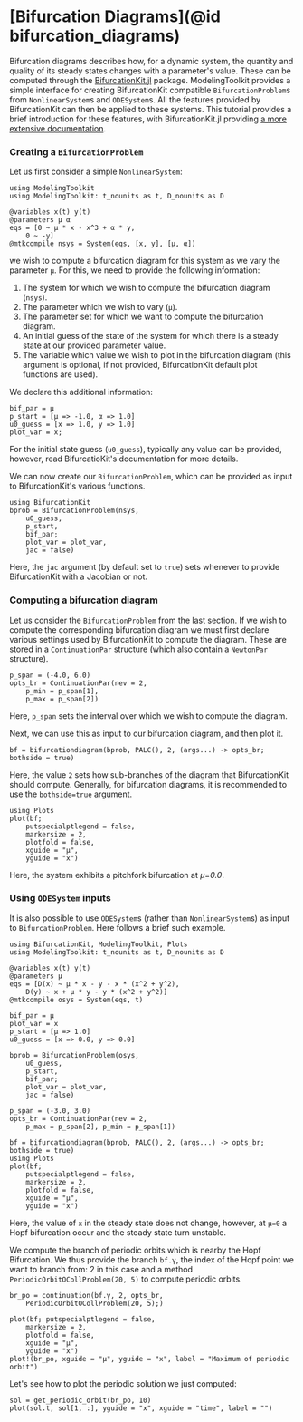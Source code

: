 # [Bifurcation Diagrams](@id bifurcation_diagrams)

Bifurcation diagrams describes how, for a dynamic system, the quantity and quality of its steady states changes with a parameter's value. These can be computed through the [BifurcationKit.jl](https://github.com/bifurcationkit/BifurcationKit.jl) package. ModelingToolkit provides a simple interface for creating BifurcationKit compatible `BifurcationProblem`s from `NonlinearSystem`s and `ODESystem`s. All the features provided by BifurcationKit can then be applied to these systems. This tutorial provides a brief introduction for these features, with BifurcationKit.jl providing [a more extensive documentation](https://bifurcationkit.github.io/BifurcationKitDocs.jl/stable/).

### Creating a `BifurcationProblem`

Let us first consider a simple `NonlinearSystem`:

```@example Bif1
using ModelingToolkit
using ModelingToolkit: t_nounits as t, D_nounits as D

@variables x(t) y(t)
@parameters μ α
eqs = [0 ~ μ * x - x^3 + α * y,
    0 ~ -y]
@mtkcompile nsys = System(eqs, [x, y], [μ, α])
```

we wish to compute a bifurcation diagram for this system as we vary the parameter `μ`. For this, we need to provide the following information:

 1. The system for which we wish to compute the bifurcation diagram (`nsys`).
 2. The parameter which we wish to vary (`μ`).
 3. The parameter set for which we want to compute the bifurcation diagram.
 4. An initial guess of the state of the system for which there is a steady state at our provided parameter value.
 5. The variable which value we wish to plot in the bifurcation diagram (this argument is optional, if not provided, BifurcationKit default plot functions are used).

We declare this additional information:

```@example Bif1
bif_par = μ
p_start = [μ => -1.0, α => 1.0]
u0_guess = [x => 1.0, y => 1.0]
plot_var = x;
```

For the initial state guess (`u0_guess`), typically any value can be provided, however, read BifurcatioKit's documentation for more details.

We can now create our `BifurcationProblem`, which can be provided as input to BifurcationKit's various functions.

```@example Bif1
using BifurcationKit
bprob = BifurcationProblem(nsys,
    u0_guess,
    p_start,
    bif_par;
    plot_var = plot_var,
    jac = false)
```

Here, the `jac` argument (by default set to `true`) sets whenever to provide BifurcationKit with a Jacobian or not.

### Computing a bifurcation diagram

Let us consider the `BifurcationProblem` from the last section. If we wish to compute the corresponding bifurcation diagram we must first declare various settings used by BifurcationKit to compute the diagram. These are stored in a `ContinuationPar` structure (which also contain a `NewtonPar` structure).

```@example Bif1
p_span = (-4.0, 6.0)
opts_br = ContinuationPar(nev = 2,
    p_min = p_span[1],
    p_max = p_span[2])
```

Here, `p_span` sets the interval over which we wish to compute the diagram.

Next, we can use this as input to our bifurcation diagram, and then plot it.

```@example Bif1
bf = bifurcationdiagram(bprob, PALC(), 2, (args...) -> opts_br; bothside = true)
```

Here, the value `2` sets how sub-branches of the diagram that BifurcationKit should compute. Generally, for bifurcation diagrams, it is recommended to use the `bothside=true` argument.

```@example Bif1
using Plots
plot(bf;
    putspecialptlegend = false,
    markersize = 2,
    plotfold = false,
    xguide = "μ",
    yguide = "x")
```

Here, the system exhibits a pitchfork bifurcation at *μ=0.0*.

### Using `ODESystem` inputs

It is also possible to use `ODESystem`s (rather than `NonlinearSystem`s) as input to `BifurcationProblem`. Here follows a brief such example.

```@example Bif2
using BifurcationKit, ModelingToolkit, Plots
using ModelingToolkit: t_nounits as t, D_nounits as D

@variables x(t) y(t)
@parameters μ
eqs = [D(x) ~ μ * x - y - x * (x^2 + y^2),
    D(y) ~ x + μ * y - y * (x^2 + y^2)]
@mtkcompile osys = System(eqs, t)

bif_par = μ
plot_var = x
p_start = [μ => 1.0]
u0_guess = [x => 0.0, y => 0.0]

bprob = BifurcationProblem(osys,
    u0_guess,
    p_start,
    bif_par;
    plot_var = plot_var,
    jac = false)

p_span = (-3.0, 3.0)
opts_br = ContinuationPar(nev = 2,
    p_max = p_span[2], p_min = p_span[1])

bf = bifurcationdiagram(bprob, PALC(), 2, (args...) -> opts_br; bothside = true)
using Plots
plot(bf;
    putspecialptlegend = false,
    markersize = 2,
    plotfold = false,
    xguide = "μ",
    yguide = "x")
```

Here, the value of `x` in the steady state does not change, however, at `μ=0` a Hopf bifurcation occur and the steady state turn unstable.

We compute the branch of periodic orbits which is nearby the Hopf Bifurcation. We thus provide the branch `bf.γ`, the index of the Hopf point we want to branch from: 2 in this case and a method `PeriodicOrbitOCollProblem(20, 5)` to compute periodic orbits.

```@example Bif2
br_po = continuation(bf.γ, 2, opts_br,
    PeriodicOrbitOCollProblem(20, 5);)

plot(bf; putspecialptlegend = false,
    markersize = 2,
    plotfold = false,
    xguide = "μ",
    yguide = "x")
plot!(br_po, xguide = "μ", yguide = "x", label = "Maximum of periodic orbit")
```

Let's see how to plot the periodic solution we just computed:

```@example Bif2
sol = get_periodic_orbit(br_po, 10)
plot(sol.t, sol[1, :], yguide = "x", xguide = "time", label = "")
```
